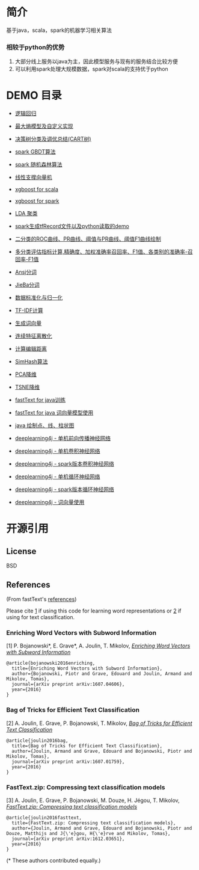 # 简介
基于java，scala，spark的机器学习相关算法

### 相较于python的优势
1. 大部分线上服务以java为主，因此模型服务与现有的服务结合比较方便<br>
2. 可以利用spark处理大规模数据，spark对scala的支持优于python

# DEMO 目录
- [逻辑回归](/src/main/java/com/pt/ml/algorithm/LogisticRegression.scala)

- [最大熵模型及自定义实现](/src/main/java/com/pt/ml/algorithm/MaxEntropy.java)

- [决策树分类及调优总结(CART树)](/src/main/java/com/pt/ml/algorithm/DecisionTree.scala)

- [spark GBDT算法](/src/main/java/com/pt/ml/algorithm/GradientBoostTree.scala)

- [spark 随机森林算法](/src/main/java/com/pt/ml/algorithm/RandomForest.scala)

- [线性支撑向量机](/src/main/java/com/pt/ml/algorithm/SurportVectorMerchine.scala)

- [xgboost for scala](/src/main/java/com/pt/ml/algorithm/Xgboost4jScala.scala)

- [xgboost for spark](/src/main/java/com/pt/ml/algorithm/Xgboost4jSpark.scala)

- [LDA 聚类](/src/main/java/com/pt/ml/algorithm/LdaCluster.scala)

- [spark生成tfRecord文件以及python读取的demo](/src/main/java/com/pt/ml/generate/tfrecord/GenerateTfrecordBySpark.scala)

- [二分类的ROC曲线、PR曲线、阈值与PR曲线、阈值F1曲线绘制](/src/main/java/com/pt/ml/util/BinaryClassEvaluation.scala)

- [多分类评估指标计算,精确度、加权准确率召回率、F1值、各类别的准确率-召回率-F1值](/src/main/java/com/pt/ml/util/MultiClassEvaluation.scala)

- [Ansj分词](/src/main/java/com/pt/ml/process/AnsjSegmenterUtil.java)

- [JieBa分词](/src/main/java/com/pt/ml/process/JiebaSegmenterUtil.java)

- [数据标准化与归一化](/src/main/java/com/pt/ml/process/Scaler.scala)

- [TF-IDF计算](/src/main/java/com/pt/ml/process/TfIdf.scala)

- [生成词向量](/src/main/java/com/pt/ml/process/WordToVector.scala)

- [连续特征离散化](/src/main/java/com/pt/ml/process/Discretization.scala)

- [计算编辑距离](/src/main/java/com/pt/ml/example/EditDistanceDemo.java)

- [SimHash算法](/src/main/java/com/pt/ml/process/SimHash.java)

- [PCA降维](/src/main/java/com/pt/ml/process/Pca.scala)

- [TSNE降维](/src/main/java/com/pt/ml/process/TSNEStandard.java)

- [fastText for java训练](/src/main/java/com/pt/ml/algorithm/FastText4J.scala)

- [fastText for java 词向量模型使用](/src/main/java/com/pt/ml/deeplearning/nlp/Word2VecFastText.java)

- [java 绘制点、线、柱状图](/src/main/java/com/pt/ml/visualization)

- [deeplearning4j - 单机前向传播神经网络](/src/main/java/com/pt/ml/deeplearning/BpNeuralNetwork.java)

- [deeplearning4j - 单机卷积神经网络](/src/main/java/com/pt/ml/deeplearning/CnnNeuralNetwork.java)

- [deeplearning4j - spark版本卷积神经网络](/src/main/java/com/pt/ml/deeplearning/CnnNeuralNetworkSpark.scala)

- [deeplearning4j - 单机循环神经网络](/src/main/java/com/pt/ml/deeplearning/LstmClassification.java)

- [deeplearning4j - spark版本循环神经网络](/src/main/java/com/pt/ml/deeplearning/LstmClassificationSpark.scala)

- [deeplearning4j - 词向量使用](/src/main/java/com/pt/ml/deeplearning/nlp/Word2VecDeeplearning4j.java)


# 开源引用

## License
BSD

## References
(From fastText's [references](https://github.com/facebookresearch/fastText#references))

Please cite [1](#enriching-word-vectors-with-subword-information) if using this code for learning word representations or [2](#bag-of-tricks-for-efficient-text-classification) if using for text classification.

### Enriching Word Vectors with Subword Information

[1] P. Bojanowski\*, E. Grave\*, A. Joulin, T. Mikolov, [*Enriching Word Vectors with Subword Information*](https://arxiv.org/abs/1607.04606)

```
@article{bojanowski2016enriching,
  title={Enriching Word Vectors with Subword Information},
  author={Bojanowski, Piotr and Grave, Edouard and Joulin, Armand and Mikolov, Tomas},
  journal={arXiv preprint arXiv:1607.04606},
  year={2016}
}
```

### Bag of Tricks for Efficient Text Classification

[2] A. Joulin, E. Grave, P. Bojanowski, T. Mikolov, [*Bag of Tricks for Efficient Text Classification*](https://arxiv.org/abs/1607.01759)

```
@article{joulin2016bag,
  title={Bag of Tricks for Efficient Text Classification},
  author={Joulin, Armand and Grave, Edouard and Bojanowski, Piotr and Mikolov, Tomas},
  journal={arXiv preprint arXiv:1607.01759},
  year={2016}
}
```

### FastText.zip: Compressing text classification models

[3] A. Joulin, E. Grave, P. Bojanowski, M. Douze, H. Jégou, T. Mikolov, [*FastText.zip: Compressing text classification models*](https://arxiv.org/abs/1612.03651)

```
@article{joulin2016fasttext,
  title={FastText.zip: Compressing text classification models},
  author={Joulin, Armand and Grave, Edouard and Bojanowski, Piotr and Douze, Matthijs and J{\'e}gou, H{\'e}rve and Mikolov, Tomas},
  journal={arXiv preprint arXiv:1612.03651},
  year={2016}
}
```

(\* These authors contributed equally.)
